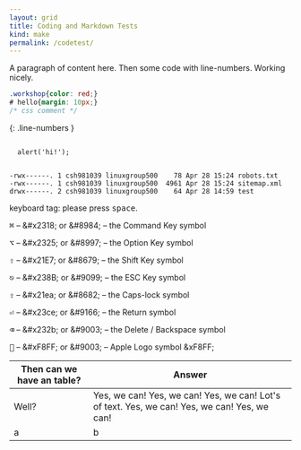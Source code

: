 ```yaml
---
layout: grid
title: Coding and Markdown Tests
kind: make
permalink: /codetest/
---
```


A paragraph of content here. Then some code with line-numbers. Working nicely.

```css
.workshop{color: red;}
# hello{margin: 10px;}
/* css comment */
```
{: .line-numbers }

<pre><code class="language-javascript line-numbers"  data-line="15-25">
  alert('hi!');
</code></pre>


<pre class="language-bash command-line"  data-user="root" data-host="localhost"><code>
-rwx------. 1 csh981039 linuxgroup500    78 Apr 28 15:24 robots.txt
-rwx------. 1 csh981039 linuxgroup500  4961 Apr 28 15:24 sitemap.xml
drwx------. 2 csh981039 linuxgroup500    64 Apr 28 14:59 test
</code></pre>


keyboard tag: please press <kbd>space</kbd>.

<kbd>⌘</kbd> – &amp;\#x2318; or &amp;\#8984; – the Command Key symbol

<kbd>⌥</kbd> – &amp;\#x2325; or &amp;\#8997; – the Option Key symbol

<kbd>⇧</kbd> – &amp;\#x21E7; or &amp;\#8679; – the Shift Key symbol

<kbd>⎋</kbd> – &amp;\#x238B; or &amp;\#9099; – the ESC Key symbol

<kbd>⇪</kbd> – &amp;\#x21ea; or &amp;\#8682; – the Caps-lock symbol

<kbd>⏎</kbd> – &amp;\#x23ce; or &amp;\#9166; – the Return symbol

<kbd>⌫</kbd> – &amp;\#x232b; or &amp;\#9003; – the Delete / Backspace symbol

<kbd></kbd> – &amp;\#xF8FF; or &amp;\#9003; – Apple Logo symbol &xF8FF;



| Then can we have an table? | Answer
|----|---
|Well? | Yes, we can! Yes, we can! Yes, we can! Lot's of text. Yes, we can! Yes, we can! Yes, we can!
| a | b


